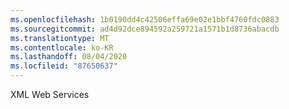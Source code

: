 ```yaml
---
ms.openlocfilehash: 1b0190dd4c42506effa69e02e1bbf4760fdc0883
ms.sourcegitcommit: ad4d92dce894592a259721a1571b1d8736abacdb
ms.translationtype: MT
ms.contentlocale: ko-KR
ms.lasthandoff: 08/04/2020
ms.locfileid: "87650637"
---
```

XML Web Services
